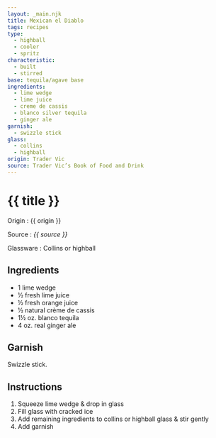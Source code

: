 ```yaml
---
layout: _main.njk
title: Mexican el Diablo
tags: recipes
type: 
  - highball
  - cooler
  - spritz
characteristic:
  - built
  - stirred
base: tequila/agave base
ingredients:
  - lime wedge
  - lime juice
  - creme de cassis
  - blanco silver tequila
  - ginger ale
garnish:
  - swizzle stick
glass:
  - collins
  - highball
origin: Trader Vic
source: Trader Vic’s Book of Food and Drink
---
```


<!-- markdownlint-disable MD025 -->
# {{ title }}
<!-- markdownlint-disable MD025 -->

Origin
  : {{ origin }}

Source
  : <cite>{{ source }}</cite>

Glassware
  : Collins or highball

## Ingredients

- 1 lime wedge
- &frac12; fresh lime juice
- &frac12; fresh orange juice
- &frac12; natural crème de cassis
- 1&frac12; oz. blanco tequila
- 4 oz. real ginger ale

## Garnish

Swizzle stick.

## Instructions

1. Squeeze lime wedge & drop in glass
2. Fill glass with cracked ice
3. Add remaining ingredients to collins or highball glass & stir gently
4. Add garnish
